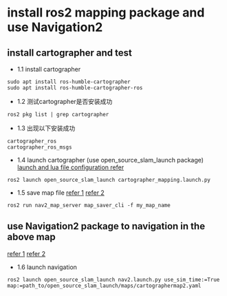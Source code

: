 # install ros2 mapping package and use Navigation2
## install cartographer and test
- 1.1 install cartographer
```bashrc
sudo apt install ros-humble-cartographer
sudo apt install ros-humble-cartographer-ros
```
- 1.2 测试cartographer是否安装成功
```bashrc
ros2 pkg list | grep cartographer
```

- 1.3 出现以下安装成功
```bashrc
cartographer_ros
cartographer_ros_msgs
```

- 1.4 launch cartographer (use open_source_slam_launch package)
[launch and lua file configuration refer](https://github.com/ROBOTIS-GIT/turtlebot3/tree/humble-devel/turtlebot3_cartographer)
```bashrc
ros2 launch open_source_slam_launch cartographer_mapping.launch.py
```


- 1.5 save map file
[refer 1](https://github.com/ros-navigation/navigation2/tree/humble/nav2_map_server)
[refer 2](https://roboticsbackend.com/ros2-nav2-tutorial/)
```bashrc
ros2 run nav2_map_server map_saver_cli -f my_map_name
```

## use Navigation2 package to navigation in the above map 
[refer 1](https://roboticsbackend.com/ros2-nav2-tutorial/)
[refer 2](https://github.com/ROBOTIS-GIT/turtlebot3/tree/humble-devel/turtlebot3_navigation2)
- 1.6 launch navigation
```bashrc
ros2 launch open_source_slam_launch nav2.launch.py use_sim_time:=True map:=path_to/open_source_slam_launch/maps/cartographermap2.yaml
```